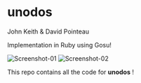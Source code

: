 unodos
======

John Keith & David Pointeau

Implementation in Ruby using Gosu!

![Screenshot-01](http://gdurl.com/KDpF)
![Screenshot-02](http://gdurl.com/8ldv)

This repo contains all the code for __unodos__ !
